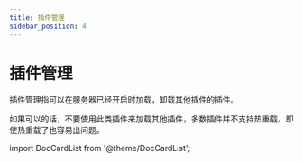 ```yaml
---
title: 插件管理
sidebar_position: 4
---
```


# 插件管理

插件管理指可以在服务器已经开启时加载，卸载其他插件的插件。

如果可以的话，不要使用此类插件来加载其他插件，多数插件并不支持热重载，即使热重载了也容易出问题。

import DocCardList from '@theme/DocCardList';

<DocCardList />
